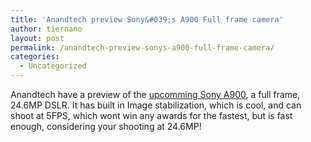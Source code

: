 ```yaml
---
title: 'Anandtech preview Sony&#039;s A900 Full frame camera'
author: tiernano
layout: post
permalink: /anandtech-preview-sonys-a900-full-frame-camera/
categories:
  - Uncategorized
---
```

Anandtech have a preview of the [upcomming Sony A900][1], a full frame, 24.6MP DSLR. It has built in Image stabilization, which is cool, and can shoot at 5FPS, which wont win any awards for the fastest, but is fast enough, considering your shooting at 24.6MP!

 [1]: http://www.anandtech.com/digitalcameras/showdoc.aspx?i=3406
